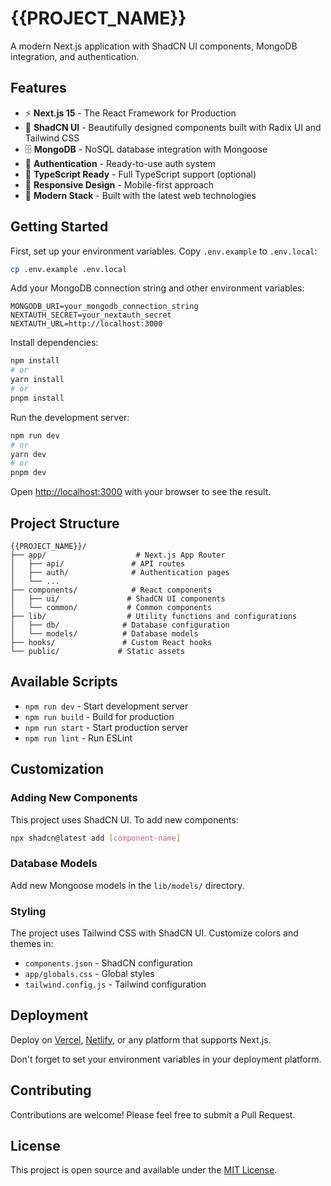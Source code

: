 # {{PROJECT_NAME}}

A modern Next.js application with ShadCN UI components, MongoDB integration, and authentication.

## Features

- ⚡ **Next.js 15** - The React Framework for Production
- 🎨 **ShadCN UI** - Beautifully designed components built with Radix UI and Tailwind CSS
- 🗄️ **MongoDB** - NoSQL database integration with Mongoose
- 🔐 **Authentication** - Ready-to-use auth system
- 🎯 **TypeScript Ready** - Full TypeScript support (optional)
- 📱 **Responsive Design** - Mobile-first approach
- 🚀 **Modern Stack** - Built with the latest web technologies

## Getting Started

First, set up your environment variables. Copy `.env.example` to `.env.local`:

```bash
cp .env.example .env.local
```

Add your MongoDB connection string and other environment variables:

```env
MONGODB_URI=your_mongodb_connection_string
NEXTAUTH_SECRET=your_nextauth_secret
NEXTAUTH_URL=http://localhost:3000
```

Install dependencies:

```bash
npm install
# or
yarn install
# or
pnpm install
```

Run the development server:

```bash
npm run dev
# or
yarn dev
# or
pnpm dev
```

Open [http://localhost:3000](http://localhost:3000) with your browser to see the result.

## Project Structure

```
{{PROJECT_NAME}}/
├── app/                    # Next.js App Router
│   ├── api/               # API routes
│   ├── auth/              # Authentication pages
│   └── ...
├── components/            # React components
│   ├── ui/               # ShadCN UI components
│   └── common/           # Common components
├── lib/                  # Utility functions and configurations
│   ├── db/              # Database configuration
│   └── models/          # Database models
├── hooks/               # Custom React hooks
└── public/             # Static assets
```

## Available Scripts

- `npm run dev` - Start development server
- `npm run build` - Build for production
- `npm run start` - Start production server
- `npm run lint` - Run ESLint

## Customization

### Adding New Components

This project uses ShadCN UI. To add new components:

```bash
npx shadcn@latest add [component-name]
```

### Database Models

Add new Mongoose models in the `lib/models/` directory.

### Styling

The project uses Tailwind CSS with ShadCN UI. Customize colors and themes in:
- `components.json` - ShadCN configuration
- `app/globals.css` - Global styles
- `tailwind.config.js` - Tailwind configuration

## Deployment

Deploy on [Vercel](https://vercel.com/), [Netlify](https://netlify.com/), or any platform that supports Next.js.

Don't forget to set your environment variables in your deployment platform.

## Contributing

Contributions are welcome! Please feel free to submit a Pull Request.

## License

This project is open source and available under the [MIT License](LICENSE).
